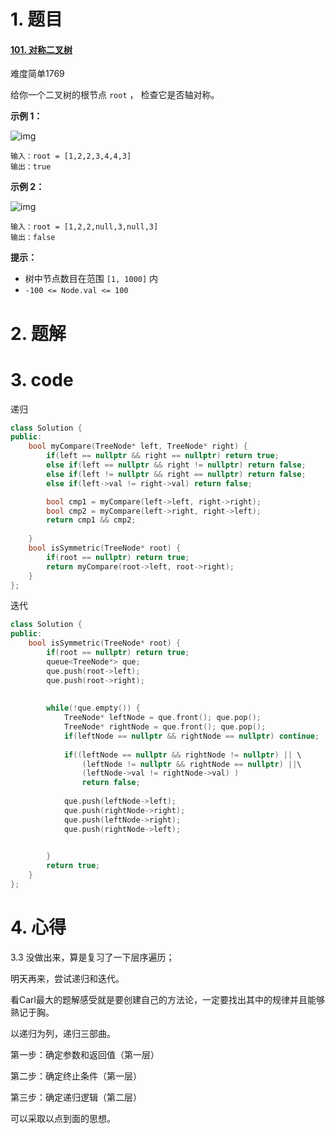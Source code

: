 # 1. 题目

#### [101. 对称二叉树](https://leetcode-cn.com/problems/symmetric-tree/)

难度简单1769

给你一个二叉树的根节点 `root` ， 检查它是否轴对称。

 

**示例 1：**

![img](https://assets.leetcode.com/uploads/2021/02/19/symtree1.jpg)

```
输入：root = [1,2,2,3,4,4,3]
输出：true
```

**示例 2：**

![img](https://assets.leetcode.com/uploads/2021/02/19/symtree2.jpg)

```
输入：root = [1,2,2,null,3,null,3]
输出：false
```

 

**提示：**

- 树中节点数目在范围 `[1, 1000]` 内
- `-100 <= Node.val <= 100`

 

# 2. 题解
# 3. code

递归

```c++
class Solution {
public:
    bool myCompare(TreeNode* left, TreeNode* right) {
        if(left == nullptr && right == nullptr) return true;
        else if(left == nullptr && right != nullptr) return false;
        else if(left != nullptr && right == nullptr) return false;
        else if(left->val != right->val) return false;

        bool cmp1 = myCompare(left->left, right->right);
        bool cmp2 = myCompare(left->right, right->left);
        return cmp1 && cmp2;
        
    }
    bool isSymmetric(TreeNode* root) {
        if(root == nullptr) return true;
        return myCompare(root->left, root->right);
    }
};

```
迭代

```c++
class Solution {
public:
    bool isSymmetric(TreeNode* root) {
        if(root == nullptr) return true;
        queue<TreeNode*> que;
        que.push(root->left);
        que.push(root->right);
        
        
        while(!que.empty()) {
            TreeNode* leftNode = que.front(); que.pop();
            TreeNode* rightNode = que.front(); que.pop();
            if(leftNode == nullptr && rightNode == nullptr) continue;
            
            if((leftNode == nullptr && rightNode != nullptr) || \
                (leftNode != nullptr && rightNode == nullptr) ||\
                (leftNode->val != rightNode->val) )
                return false;
            
            que.push(leftNode->left);
            que.push(rightNode->right);
            que.push(leftNode->right);
            que.push(rightNode->left);
            

        }
        return true;
    }
};
```



# 4. 心得

3.3 没做出来，算是复习了一下层序遍历；

明天再来，尝试递归和迭代。

看Carl最大的题解感受就是要创建自己的方法论，一定要找出其中的规律并且能够熟记于胸。

以递归为列，递归三部曲。

第一步：确定参数和返回值（第一层）

第二步：确定终止条件（第一层）

第三步：确定递归逻辑（第二层）

可以采取以点到面的思想。

